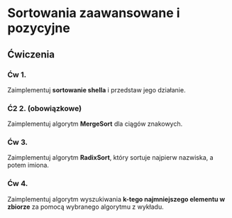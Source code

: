 # Sortowania zaawansowane i pozycyjne


## Ćwiczenia


### Ćw 1.

Zaimplementuj **sortowanie shella** i przedstaw jego działanie.

### Ć2 2. (obowiązkowe)

Zaimplementuj algorytm **MergeSort** dla ciągów znakowych.

### Ćw 3.

Zaimplementuj algorytm **RadixSort**, który sortuje najpierw nazwiska, a potem imiona.

### Ćw 4. 

Zaimplementuj algorytm wyszukiwania **k-tego najmniejszego elementu w zbiorze** za pomocą wybranego algorytmu z wykładu.
